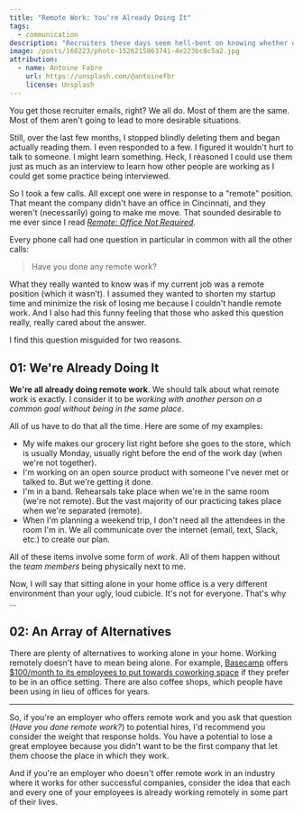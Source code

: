 ```yaml
---
title: "Remote Work: You're Already Doing It"
tags:
  - communication
description: "Recruiters these days seem hell-bent on knowing whether or not you've worked a remote job in the past. The truth is it doesn't matter. The truth is we're all already doing it."
image: /posts/160223/photo-1526215863741-4e223bc0c5a2.jpg
attribution:
  - name: Antoine Fabre
    url: https://unsplash.com/@antoinefbr
    license: Unsplash
---
```


You get those recruiter emails, right? We all do. Most of them are the same. Most of them aren't going to lead to more desirable situations.

Still, over the last few months, I stopped blindly deleting them and began actually reading them. I even responded to a few. I figured it wouldn't hurt to talk to someone. I might learn something. Heck, I reasoned I could use them just as much as an interview to learn how other people are working as I could get some practice being interviewed.

So I took a few calls. All except one were in response to a "remote" position. That meant the company didn't have an office in Cincinnati, and they weren't (necessarily) going to make me move. That sounded desirable to me ever since I read [_Remote: Office Not Required_](http://smile.amazon.com/dp/0804137501).

Every phone call had one question in particular in common with all the other calls:

> Have you done any remote work?

What they really wanted to know was if my current job was a remote position (which it wasn't). I assumed they wanted to shorten my startup time and minimize the risk of losing me because I couldn't handle remote work. And I also had this funny feeling that those who asked this question really, really cared about the answer.

I find this question misguided for two reasons.

## 01: We're Already Doing It

**We're all already doing remote work**. We should talk about what remote work is exactly. I consider it to be _working with another person on a common goal without being in the same place_.

All of us have to do that all the time. Here are some of my examples:

- My wife makes our grocery list right before she goes to the store, which is usually Monday, usually right before the end of the work day (when we're not together).
- I'm working on an open source product with someone I've never met or talked to. But we're getting it done.
- I'm in a band. Rehearsals take place when we're in the same room (we're not remote). But the vast majority of our practicing takes place when we're separated (remote).
- When I'm planning a weekend trip, I don't need all the attendees in the room I'm in. We all communicate over the internet (email, text, Slack, etc.) to create our plan.

All of these items involve some form of _work_. All of them happen without the _team members_ being physically next to me.

Now, I will say that sitting alone in your home office is a very different environment than your ugly, loud cubicle. It's not for everyone. That's why ...

## 02: An Array of Alternatives

There are plenty of alternatives to working alone in your home. Working remotely doesn't have to mean being alone. For example, [Basecamp](https://basecamp.com/) offers [\$100/month to its employees to put towards coworking space](https://m.signalvnoise.com/employee-benefits-at-basecamp-d2d46fd06c58#.dy9gvr89d) if they prefer to be in an office setting. There are also coffee shops, which people have been using in lieu of offices for years.

---

So, if you're an employer who offers remote work and you ask that question (_Have you done remote work?_) to potential hires, I'd recommend you consider the weight that response holds. You have a potential to lose a great employee because you didn't want to be the first company that let them choose the place in which they work.

And if you're an employer who doesn't offer remote work in an industry where it works for other successful companies, consider the idea that each and every one of your employees is already working remotely in some part of their lives.
